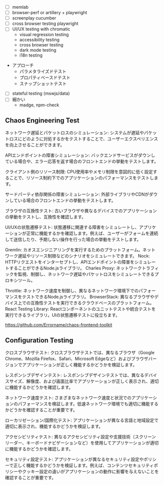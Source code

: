 
- [ ] memlab
- [ ] browser-perf or artillery + playwright
- [ ] screenplay cucumber
- [ ] cross browser testing playwright
- [ ] UI/UX testing with chromatic
  - visual regression testing
  - accessibility testing
  - cross browser testing
  - dark mode testing
  - i18n testing
- アプローチ
  - パラメタライズドテスト
  - プロパティベースドテスト
  - スナップショットテスト
- [ ] stateful testing (mswjs/data)
- [ ] 細かい
  - madge, npm-check

## Chaos Engineering Test

ネットワーク遅延とパケットロスのシミュレーション:
システムが遅延やパケットロスにどのように対処するかをテストすることで、ユーザーエクスペリエンスを向上させることができます。

APIエンドポイントの障害シミュレーション:
バックエンドサービスがダウンしている場合や、エラー応答を返す場合のフロントエンドの挙動をテストします。

クライアント側のリソース制限:
CPU使用率やメモリ制限を意図的に低く設定することで、リソース制約下でのアプリケーションのパフォーマンスをテストします。

サードパーティ依存関係の障害シミュレーション:
外部ライブラリやCDNがダウンしている場合のフロントエンドの挙動をテストします。

ブラウザの互換性テスト:
古いブラウザや異なるデバイスでのアプリケーションの挙動をテストし、互換性を確認します。

UI/UXの状態遷移テスト:
状態遷移に関連する障害をシミュレートし、アプリケーションが正常に機能するかを確認します。例えば、ユーザーがフォームを連続して送信したり、予期しない操作を行った場合の挙動をテストします。

Gremlin: カオスエンジニアリングを実行するためのプラットフォーム。ネットワーク遅延やリソース制限などのシナリオをシミュレートできます。
Nock: HTTPリクエストをインターセプトし、APIエンドポイントの障害をシミュレートすることができるNode.jsライブラリ。
Charles Proxy: ネットワークトラフィックを監視、制御し、ネットワーク遅延やパケットロスをシミュレートできるプロキシツール。

Throttle: ネットワーク速度を制御し、異なるネットワーク環境下でのパフォーマンスをテストできるNode.jsライブラリ。
BrowserStack: 異なるブラウザやデバイス上での互換性テストを実行できるクラウドベースのプラットフォーム。
React Testing Library: Reactコンポーネントのユニットテストや統合テストを実行できるライブラリ。UIの状態遷移テストに役立ちます。

https://github.com/Errorname/chaos-frontend-toolkit

## Configuration Testing

クロスブラウザテスト: クロスブラウザテストでは、異なるブラウザ（Google Chrome、Mozilla Firefox、Safari、Microsoft Edgeなど）およびブラウザバージョンでアプリケーションが正しく機能するかどうかを検証します。

レスポンシブデザインテスト: レスポンシブデザインテストでは、異なるデバイスサイズ、解像度、および画面比率でアプリケーションが正しく表示され、適切に機能するかどうかを確認します。

ネットワーク速度テスト: さまざまなネットワーク速度と状況でのアプリケーションのパフォーマンスを検証します。低速ネットワーク環境でも適切に機能するかどうかを確認することが重要です。

ローカリゼーション/国際化テスト: アプリケーションが異なる言語と地域設定で適切に表示され、機能するかどうかを検証します。

アクセシビリティテスト: 異なるアクセシビリティ設定や支援技術（スクリーンリーダー、キーボードナビゲーションなど）を使用してアプリケーションが適切に機能するかどうかを確認します。

セキュリティ設定テスト: アプリケーションが異なるセキュリティ設定やポリシーで正しく機能するかどうかを検証します。例えば、コンテンツセキュリティポリシーやクッキー設定の違いがアプリケーションの動作に影響を与えないことを確認することが重要です。